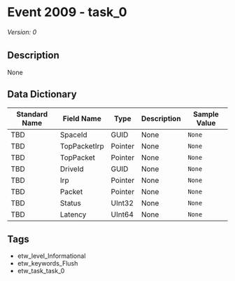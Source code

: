 # Event 2009 - task_0
###### Version: 0

## Description
None

## Data Dictionary
|Standard Name|Field Name|Type|Description|Sample Value|
|---|---|---|---|---|
|TBD|SpaceId|GUID|None|`None`|
|TBD|TopPacketIrp|Pointer|None|`None`|
|TBD|TopPacket|Pointer|None|`None`|
|TBD|DriveId|GUID|None|`None`|
|TBD|Irp|Pointer|None|`None`|
|TBD|Packet|Pointer|None|`None`|
|TBD|Status|UInt32|None|`None`|
|TBD|Latency|UInt64|None|`None`|

## Tags
* etw_level_Informational
* etw_keywords_Flush
* etw_task_task_0